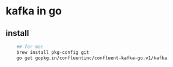 # kafka in go

## install

```sh
    ## for mac
    brew install pkg-config git
    go get gopkg.in/confluentinc/confluent-kafka-go.v1/kafka
```